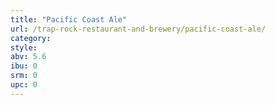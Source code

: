 ```yaml
---
title: "Pacific Coast Ale"
url: /trap-rock-restaurant-and-brewery/pacific-coast-ale/
category: 
style: 
abv: 5.6
ibu: 0
srm: 0
upc: 0
---
```


